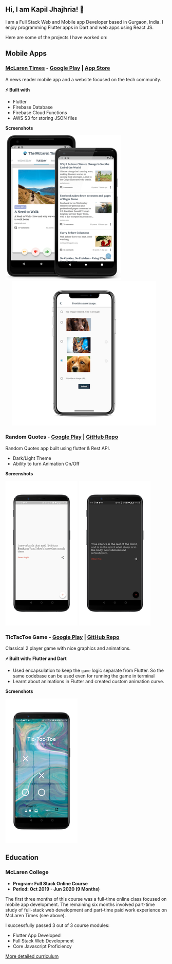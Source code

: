 ## Hi, I am Kapil Jhajhria! 👋
I am a Full Stack Web and Mobile app Developer based in Gurgaon, India. I enjoy programming Flutter apps in Dart and web apps using React JS.

Here are some of the projects I have worked on:
## Mobile Apps
### [McLaren Times](http://mclarentimes.com/) - [Google Play](https://play.google.com/store/apps/details?id=com.mclarencollege.mclarentimesapp) | [App Store](https://apps.apple.com/us/app/id1499247126)
A news reader mobile app and a website focused on the tech community.

**⚡️ Built with**
- Flutter 
- Firebase Database
- Firebase Cloud Functions
- AWS S3 for storing JSON files

<!--
**Demo Video**

[<img src="https://raw.githubusercontent.com/McLarenCollege/McLarenCollege/master/screenshots/mclarentimes_demo_thumbnail.png" height="450" />](https://www.youtube.com/watch?v=zSSm7cfpzCY)
-->
**Screenshots**

<img src="https://raw.githubusercontent.com/kapiljhajhria/kapiljhajhria/master/screenshots/mclarentimespreview.png" height="450" /><img src="https://raw.githubusercontent.com/kapiljhajhria/kapiljhajhria/master/screenshots/mclarentimes_vote_screen.png" height="450" style="padding-left:20px"/>

### Random Quotes - [Google Play](https://bit.ly/3eN3xMu) | [GitHub Repo](https://bit.ly/3h9Jtp8)
Random Quotes app built using flutter & Rest API.

- Dark/Light Theme
- Ability to turn Animation On/Off

**Screenshots**

<img src=https://raw.githubusercontent.com/kapiljhajhria/kapiljhajhria/master/screenshots/rm_quotes02.png height="450" /> <img src=https://raw.githubusercontent.com/kapiljhajhria/kapiljhajhria/master/screenshots/rm_quotes01.png height="450" />

### TicTacToe Game - [Google Play](https://bit.ly/3fIxhvb) | [GitHub Repo](https://bit.ly/2CJEFYJ)
Classical 2 player game with nice graphics and animations.

**⚡️ Built with: Flutter and Dart**
- Used encapsulation to keep the `game` logic separate from Flutter. So the same codebase can be used even for running the 
game in terminal
- Learnt about animations in Flutter and created custom animation curve.

**Screenshots**

<img src=https://raw.githubusercontent.com/kapiljhajhria/kapiljhajhria/master/screenshots/rm_tic_tac_toe.png height="450" />
<!-- ![](https://raw.githubusercontent.com/McLarenCollege/McLarenCollege/master/screenshots/tictactoe_2.png)
 -->

## Education
###  McLaren College
- **Program: Full Stack Online Course**
- **Period: Oct 2019 - Jun 2020 (9 Months)**

The first three months of this course was a full-time online class focused on mobile app development. The remaining six months involved part-time study of full-stack web development and part-time paid work experience on McLaren Times (see above).

I successfully passed 3 out of 3 course modules:
- Flutter App Developed
- Full Stack Web Development
- Core Javascript Proficiency

[More detailed curriculum](https://mclarencollege.in/course-curriculum.html)
